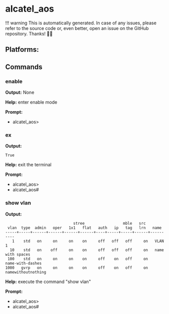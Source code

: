 # alcatel_aos


!!! warning
    This is automatically generated. In case of any issues, 
    please refer to the source code or, even better, 
    open an issue on the GitHub repository. Thanks! 🤗📖
## Platforms:

## Commands

### enable

**Output:** None

**Help:** enter enable mode

**Prompt:**

- alcatel_aos>

### ex

**Output:**
```
True
```

**Help:** exit the terminal

**Prompt:**

- alcatel_aos>
- alcatel_aos#

### show vlan

**Output:**
```
                              stree                 mble   src        
 vlan  type  admin   oper   1x1   flat   auth   ip   tag   lrn   name
-----+-----+------+------+------+------+----+-----+-----+------+----------
   1    std   on     on     on    on     off   off   off     on   VLAN 1                          
  10    std   on    off     on    on     off   off   off     on   name with spaces                
 100    std   on     on     on    on     off    on   off     on   name-with-dashes                  
1000   gvrp   on     on     on    on     off    on   off     on   namewithoutnothing                  

```

**Help:** execute the command "show vlan"

**Prompt:**

- alcatel_aos>
- alcatel_aos#

